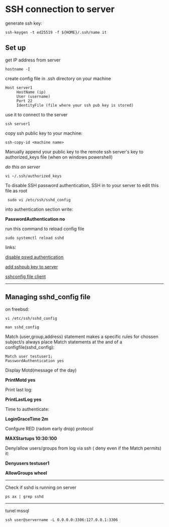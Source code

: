 # SSH connection to server


generate ssh key:

```
ssh-keygen -t ed25519 -f ${HOME}/.ssh/name it 
```



## Set up
get IP address from server

```
hostname -I
```
create config file in .ssh directory on your machine

```
Host server1
     HostName (ip)
     User (username)
     Port 22
     IdentityFile (file where your ssh pub key is stored)
```
 use it to connect to the server
```
ssh server1
```
copy ssh public key to your machine:
```
ssh-copy-id <machine name>
```

 Manually append your public key to the remote ssh server's
 key to authorized_keys file (when on windows powershell)

*do this on server* 
```
vi ~/.ssh/authorized_keys
```
To disable SSH password authentication, SSH in to your server to edit this file as root

```
 sudo vi /etc/ssh/sshd_config
```
into authentication section write:

 **PasswordAuthentication no**

run this command to reload config file

```
sudo systemctl reload sshd 
```

links:

[disable pswd authentication](https://serverpilot.io/docs/how-to-disable-ssh-password-authentication/)

[add sshpub key to server](https://www.simplified.guide/ssh/copy-public-key)

[sshconfig file client](https://www.cyberciti.biz/faq/create-ssh-config-file-on-linux-unix/)

---

## Managing sshd_config file

on freebsd:
```
vi /etc/ssh/sshd_config
```

`man sshd_config`

Match (user,group,address) statement makes a specific rules for chossen subject/s
always place Match statements at the and of a configfile(sshd_config):
```
Match user testuser1;
PasswordAuthentication yes
```
Display Motd(message of the day)

**PrintMotd yes**

Print last log:

**PrintLastLog yes**

Time to authenticate:

**LoginGraceTime 2m**

Confgure RED (radom early drop) protocol

**MAXStartups 10:30:100**

Deny/allow users/groups from log via ssh ( deny even if the Match permits) it:

**Denyusers testuser1**

**AllowGroups wheel**




---
Check if sshd is running on server
```
ps ax | grep sshd
```


---

tunel mssql 
```
ssh user@servername -L 0.0.0.0:3306:127.0.0.1:3306
```